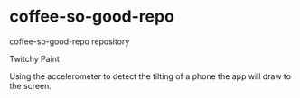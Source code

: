 coffee-so-good-repo
===================

coffee-so-good-repo repository

Twitchy Paint

Using the accelerometer to detect the tilting of a phone the app will draw to the screen.

